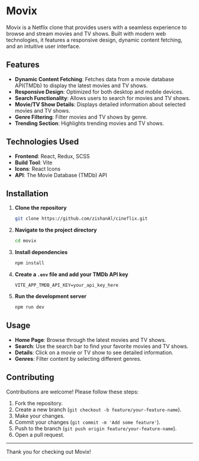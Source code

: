 # Movix

Movix is a Netflix clone that provides users with a seamless experience to browse and stream movies and TV shows. Built with modern web technologies, it features a responsive design, dynamic content fetching, and an intuitive user interface.

## Features

- **Dynamic Content Fetching**: Fetches data from a movie database API(TMDb) to display the latest movies and TV shows.
- **Responsive Design**: Optimized for both desktop and mobile devices.
- **Search Functionality**: Allows users to search for movies and TV shows.
- **Movie/TV Show Details**: Displays detailed information about selected movies and TV shows.
- **Genre Filtering**: Filter movies and TV shows by genre.
- **Trending Section**: Highlights trending movies and TV shows.

## Technologies Used

- **Frontend**: React, Redux, SCSS
- **Build Tool**: Vite
- **Icons**: React Icons
- **API**: The Movie Database (TMDb) API

## Installation

1. **Clone the repository**
    ```bash
    git clone https://github.com/zishanAl/cineflix.git
    ```
2. **Navigate to the project directory**
    ```bash
    cd movix
    ```
3. **Install dependencies**
    ```bash
    npm install
    ```
4. **Create a `.env` file and add your TMDb API key**
    ```env
    VITE_APP_TMDB_API_KEY=your_api_key_here
    ```
5. **Run the development server**
    ```bash
    npm run dev
    ```

## Usage

- **Home Page**: Browse through the latest movies and TV shows.
- **Search**: Use the search bar to find your favorite movies and TV shows.
- **Details**: Click on a movie or TV show to see detailed information.
- **Genres**: Filter content by selecting different genres.

## Contributing

Contributions are welcome! Please follow these steps:

1. Fork the repository.
2. Create a new branch (`git checkout -b feature/your-feature-name`).
3. Make your changes.
4. Commit your changes (`git commit -m 'Add some feature'`).
5. Push to the branch (`git push origin feature/your-feature-name`).
6. Open a pull request.

---

Thank you for checking out Movix!
